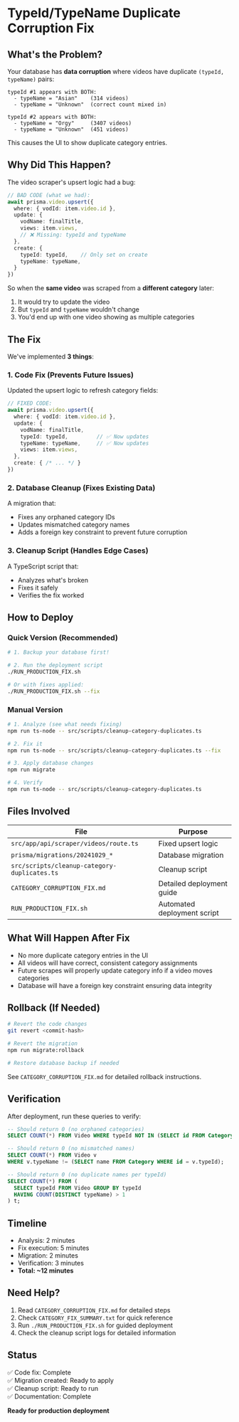 # TypeId/TypeName Duplicate Corruption Fix

## What's the Problem?

Your database has **data corruption** where videos have duplicate `(typeId, typeName)` pairs:

```
typeId #1 appears with BOTH:
  - typeName = "Asian"    (314 videos)
  - typeName = "Unknown"  (correct count mixed in)

typeId #2 appears with BOTH:
  - typeName = "Orgy"     (3407 videos)
  - typeName = "Unknown"  (451 videos)
```

This causes the UI to show duplicate category entries.

## Why Did This Happen?

The video scraper's upsert logic had a bug:

```typescript
// BAD CODE (what we had):
await prisma.video.upsert({
  where: { vodId: item.video.id },
  update: {
    vodName: finalTitle,
    views: item.views,
    // ❌ Missing: typeId and typeName
  },
  create: {
    typeId: typeId,    // Only set on create
    typeName: typeName,
  }
})
```

So when the **same video** was scraped from a **different category** later:
1. It would try to update the video
2. But `typeId` and `typeName` wouldn't change
3. You'd end up with one video showing as multiple categories

## The Fix

We've implemented **3 things**:

### 1. Code Fix (Prevents Future Issues)
Updated the upsert logic to refresh category fields:
```typescript
// FIXED CODE:
await prisma.video.upsert({
  where: { vodId: item.video.id },
  update: {
    vodName: finalTitle,
    typeId: typeId,         // ✅ Now updates
    typeName: typeName,     // ✅ Now updates
    views: item.views,
  },
  create: { /* ... */ }
})
```

### 2. Database Cleanup (Fixes Existing Data)
A migration that:
- Fixes any orphaned category IDs
- Updates mismatched category names
- Adds a foreign key constraint to prevent future corruption

### 3. Cleanup Script (Handles Edge Cases)
A TypeScript script that:
- Analyzes what's broken
- Fixes it safely
- Verifies the fix worked

## How to Deploy

### Quick Version (Recommended)
```bash
# 1. Backup your database first!

# 2. Run the deployment script
./RUN_PRODUCTION_FIX.sh

# Or with fixes applied:
./RUN_PRODUCTION_FIX.sh --fix
```

### Manual Version
```bash
# 1. Analyze (see what needs fixing)
npm run ts-node -- src/scripts/cleanup-category-duplicates.ts

# 2. Fix it
npm run ts-node -- src/scripts/cleanup-category-duplicates.ts --fix

# 3. Apply database changes
npm run migrate

# 4. Verify
npm run ts-node -- src/scripts/cleanup-category-duplicates.ts
```

## Files Involved

| File | Purpose |
|------|---------|
| `src/app/api/scraper/videos/route.ts` | Fixed upsert logic |
| `prisma/migrations/20241029_*` | Database migration |
| `src/scripts/cleanup-category-duplicates.ts` | Cleanup script |
| `CATEGORY_CORRUPTION_FIX.md` | Detailed deployment guide |
| `RUN_PRODUCTION_FIX.sh` | Automated deployment script |

## What Will Happen After Fix

- No more duplicate category entries in the UI
- All videos will have correct, consistent category assignments
- Future scrapes will properly update category info if a video moves categories
- Database will have a foreign key constraint ensuring data integrity

## Rollback (If Needed)

```bash
# Revert the code changes
git revert <commit-hash>

# Revert the migration
npm run migrate:rollback

# Restore database backup if needed
```

See `CATEGORY_CORRUPTION_FIX.md` for detailed rollback instructions.

## Verification

After deployment, run these queries to verify:

```sql
-- Should return 0 (no orphaned categories)
SELECT COUNT(*) FROM Video WHERE typeId NOT IN (SELECT id FROM Category);

-- Should return 0 (no mismatched names)
SELECT COUNT(*) FROM Video v
WHERE v.typeName != (SELECT name FROM Category WHERE id = v.typeId);

-- Should return 0 (no duplicate names per typeId)
SELECT COUNT(*) FROM (
  SELECT typeId FROM Video GROUP BY typeId
  HAVING COUNT(DISTINCT typeName) > 1
) t;
```

## Timeline

- Analysis: 2 minutes
- Fix execution: 5 minutes  
- Migration: 2 minutes
- Verification: 3 minutes
- **Total: ~12 minutes**

## Need Help?

1. Read `CATEGORY_CORRUPTION_FIX.md` for detailed steps
2. Check `CATEGORY_FIX_SUMMARY.txt` for quick reference
3. Run `./RUN_PRODUCTION_FIX.sh` for guided deployment
4. Check the cleanup script logs for detailed information

## Status

✅ Code fix: Complete  
✅ Migration created: Ready to apply  
✅ Cleanup script: Ready to run  
✅ Documentation: Complete  

**Ready for production deployment**
